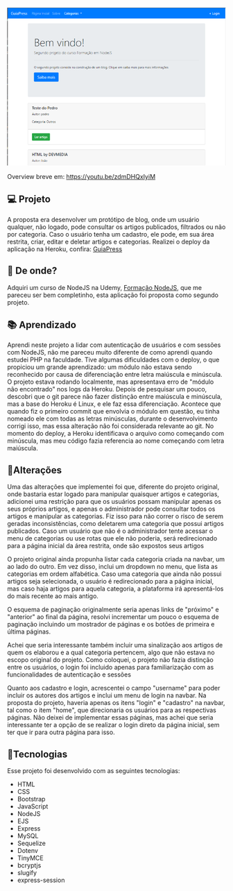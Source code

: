 ![](https://github.com/caiohscruz/GuiaPress/blob/master/public/images/tumbnail%20guiapress.png?raw=true)



Overview breve em: https://youtu.be/zdmDHQxIyiM

## :computer: Projeto

A proposta era desenvolver um protótipo de blog, onde um usuário qualquer, não logado, pode consultar os artigos publicados, filtrados ou não por categoria. Caso o usuário tenha um cadastro, ele pode, em sua área restrita, criar, editar e deletar artigos e categorias. Realizei o deploy da aplicação na Heroku, confira: [GuiaPress](https://guiapress.herokuapp.com/)

## :satellite: De onde?

Adquiri um curso de NodeJS na Udemy,  [Formação NodeJS](https://www.udemy.com/course/formacao-nodejs/), que me pareceu ser bem completinho, esta aplicação foi proposta como segundo projeto.

## :books: Aprendizado

Aprendi neste projeto a lidar com autenticação de usuários e com sessões com NodeJS, não me pareceu muito diferente de como aprendi quando estudei PHP na faculdade. Tive algumas dificuldades com o deploy, o que propiciou um grande aprendizado: um módulo não estava sendo reconhecido por causa de diferenciação entre letra maiúscula e minúscula. O projeto estava rodando localmente, mas apresentava erro de "módulo não encontrado" nos logs da Heroku. Depois de pesquisar um pouco, descobri que o git parece não fazer distinção entre maiúscula e minúscula, mas a base do Heroku é Linux, e ele faz essa diferenciação. Acontece que quando fiz o primeiro commit que envolvia o módulo em questão, eu tinha nomeado ele com todas as letras minúsculas, durante o desenvolvimento corrigi isso, mas essa alteração não foi considerada relevante ao git. No momento do deploy, a Heroku  identificava o arquivo como começando com minúscula, mas meu código fazia referencia ao nome começando com letra maiúscula.

## :hammer:Alterações

Uma das alterações que implementei foi que, diferente do projeto original, onde bastaria estar logado para manipular quaisquer artigos e categorias, adicionei uma restrição para que os usuários possam manipular apenas os seus próprios artigos, e apenas o administrador pode consultar todos os artigos e manipular as categorias. Fiz isso para não correr o risco de serem geradas inconsistências, como deletarem uma categoria que possui artigos publicados. Caso um usuário que não é o administrador tente acessar o menu de categorias ou use rotas que ele não poderia, será redirecionado para a página inicial da área restrita, onde são expostos seus artigos

O projeto original ainda propunha listar cada categoria criada na navbar, um ao lado do outro. Em vez disso, inclui um dropdown no menu, que lista as categorias em ordem alfabética. Caso uma categoria que ainda não possui artigos seja selecionada, o usuário é redirecionado para a página inicial, mas caso haja artigos para aquela categoria, a plataforma irá apresentá-los do mais recente ao mais antigo.

O esquema de paginação originalmente seria apenas links de "próximo" e "anterior" ao final da página, resolvi incrementar um pouco o esquema de paginação incluindo um mostrador de páginas e os botões de primeira e última páginas.

Achei que seria interessante também incluir uma sinalização aos artigos de quem os elaborou e a qual categoria pertencem, algo que não estava no escopo original do projeto. Como coloquei, o projeto não fazia distinção entre os usuários, o login foi incluido apenas para familiarização com as funcionalidades de autenticação e sessões

Quanto aos cadastro e login, acrescentei o campo "username" para poder incluir os autores dos artigos e inclui um menu de login na navbar. Na proposta do projeto, haveria apenas os itens "login" e "cadastro" na navbar, tal como o item "home", que direcionaria os usuários para as respectivas páginas. Não deixei de implementar essas páginas, mas achei que seria interessante ter a opção de se realizar o login direto da página inicial, sem ter que ir para outra página para isso.

## :rocket:Tecnologias

Esse projeto foi desenvolvido com as seguintes tecnologias:

- HTML
- CSS
- Bootstrap
- JavaScript
- NodeJS
- EJS
- Express
- MySQL
- Sequelize
- Dotenv
- TinyMCE
- bcryptjs
- slugify
- express-session
